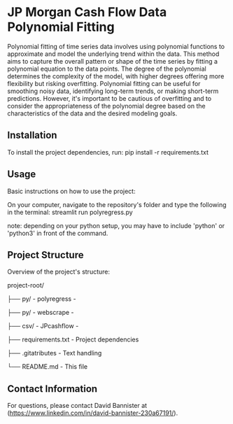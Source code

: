# JP Morgan Cash Flow Data Polynomial Fitting
Polynomial fitting of time series data involves using polynomial functions to approximate and model the underlying trend within the data. This method aims to capture the overall pattern or shape of the time series by fitting a polynomial equation to the data points. The degree of the polynomial determines the complexity of the model, with higher degrees offering more flexibility but risking overfitting. Polynomial fitting can be useful for smoothing noisy data, identifying long-term trends, or making short-term predictions. However, it's important to be cautious of overfitting and to consider the appropriateness of the polynomial degree based on the characteristics of the data and the desired modeling goals.

## Installation
To install the project dependencies, run:
pip install -r requirements.txt

## Usage
Basic instructions on how to use the project:

On your computer, navigate to the repository's folder and type the following in the terminal:
streamlit run polyregress.py

note: depending on your python setup, you may have to include 'python' or 'python3' in front of the command.


## Project Structure
Overview of the project's structure:

project-root/

├── py/ - polyregress - 

├── py/ - webscrape - 

├── csv/ - JPcashflow - 

├── requirements.txt - Project dependencies

├── .gitatributes - Text handling

└── README.md - This file

## Contact Information
For questions, please contact David Bannister at (https://www.linkedin.com/in/david-bannister-230a67191/).